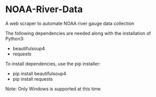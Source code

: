 # NOAA-River-Data
A web scraper to automate NOAA river gauge data collection

The following dependencies are needed along with the installation of Python3:
- beautifulsoup4
- requests

To install dependencies, use the pip installer:
- pip install beautifulsoup4
- pip install requests


Note: 
Only Windows is supported at this time
